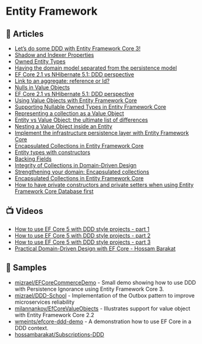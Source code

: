 # Entity Framework

## 📕 Articles
- [Let’s do some DDD with Entity Framework Core 3!](https://www.davidguida.net/lets-do-some-ddd-with-entity-framework-core-3/)
- [Shadow and Indexer Properties](https://docs.microsoft.com/en-us/ef/core/modeling/shadow-properties)
- [Owned Entity Types](https://docs.microsoft.com/en-us/ef/core/modeling/owned-entities)
- [Having the domain model separated from the persistence model](https://enterprisecraftsmanship.com/posts/having-the-domain-model-separate-from-the-persistence-model/)
- [EF Core 2.1 vs NHibernate 5.1: DDD perspective](https://enterprisecraftsmanship.com/posts/ef-core-vs-nhibernate-ddd-perspective/)
- [Link to an aggregate: reference or Id?](https://enterprisecraftsmanship.com/2016/03/08/link-to-an-aggregate-reference-or-id/)
- [Nulls in Value Objects](https://enterprisecraftsmanship.com/posts/nulls-in-value-objects/)
- [EF Core 2.1 vs NHibernate 5.1: DDD perspective](https://enterprisecraftsmanship.com/posts/ef-core-vs-nhibernate-ddd-perspective/)
- [Using Value Objects with Entity Framework Core](https://levelup.gitconnected.com/using-value-objects-with-entity-framework-core-5cead49dbf9c)
- [Supporting Nullable Owned Types in Entity Framework Core](https://levelup.gitconnected.com/how-to-have-nullable-owned-types-in-entity-framework-core-84ed9f112878)
- [Representing a collection as a Value Object](https://enterprisecraftsmanship.com/posts/representing-collection-as-value-object/)
- [Entity vs Value Object: the ultimate list of differences](https://enterprisecraftsmanship.com/posts/entity-vs-value-object-the-ultimate-list-of-differences/)
- [Nesting a Value Object inside an Entity](https://enterprisecraftsmanship.com/posts/nesting-value-object-inside-entity/)
- [Implement the infrastructure persistence layer with Entity Framework Core](https://docs.microsoft.com/en-us/dotnet/architecture/microservices/microservice-ddd-cqrs-patterns/infrastructure-persistence-layer-implementation-entity-framework-core)
- [Encapsulated Collections in Entity Framework Core](https://ardalis.com/encapsulated-collections-in-entity-framework-core/)
- [Entity types with constructors](https://docs.microsoft.com/en-us/ef/core/modeling/constructors)
- [Backing Fields](https://docs.microsoft.com/en-us/ef/core/modeling/backing-field?tabs=data-annotations)
- [Integrity of Collections in Domain-Driven Design](https://ankitvijay.net/2020/05/10/integrity-of-collections-in-domain-driven-design/)
- [Strengthening your domain: Encapsulated collections](https://lostechies.com/jimmybogard/2010/03/10/strengthening-your-domain-encapsulated-collections/)
- [Encapsulated Collections in Entity Framework Core](https://ardalis.com/encapsulated-collections-in-entity-framework-core/?utm_sq=gtj0ysb0tw)
- [How to have private constructors and private setters when using Entity Framework Core Database first](https://davecallan.com/how-to-have-private-constructors-and-private-setters-when-using-entity-framework-core-database-first/)
## 📺 Videos
- [How to use EF Core 5 with DDD style projects - part 1](https://www.youtube.com/watch?v=bzI5g6PVM-I)
- [How to use EF Core 5 with DDD style projects - part 2](https://www.youtube.com/watch?v=D1hSU-q3GLc)
- [How to use EF Core 5 with DDD style projects - part 3](https://www.youtube.com/watch?v=tgDE87Y5t_8)
- [Practical Domain-Driven Design with EF Core - Hossam Barakat](https://www.youtube.com/watch?v=yxtsTEhb140)
## 🚀 Samples
- [mizrael/EFCoreCommerceDemo](https://github.com/mizrael/EFCoreCommerceDemo) - Small demo showing how to use DDD with Persistence Ignorance using Entity Framework Core 3.
- [mizrael/DDD-School](https://github.com/mizrael/DDD-School) - Implementation of the Outbox pattern to improve microservices reliability
- [milannankov/EfCoreValueObjects](https://github.com/milannankov/EfCoreValueObjects) - Illustrates support for value object with Entity Framework Core 2.2
- [wmeints/efcore-ddd-demo](https://github.com/wmeints/efcore-ddd-demo) - A demonstration how to use EF Core in a DDD context.
- [hossambarakat/Subscriptions-DDD](https://github.com/hossambarakat/Subscriptions-DDD)